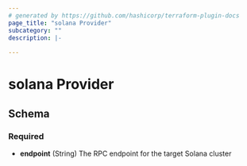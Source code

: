 ```yaml
---
# generated by https://github.com/hashicorp/terraform-plugin-docs
page_title: "solana Provider"
subcategory: ""
description: |-
  
---
```


# solana Provider





<!-- schema generated by tfplugindocs -->
## Schema

### Required

- **endpoint** (String) The RPC endpoint for the target Solana cluster
